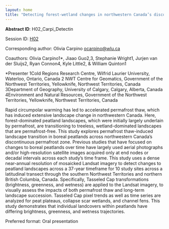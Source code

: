 ```yaml
---
layout: home
title: "Detecting forest-wetland changes in northwestern Canada’s discontinuous permafrost region using Landsat trend analysis"
---
```



**Abstract ID**: H02_Carpi_Detectin

Session ID: [H02](.)

Corresponding author: Olivia Carpino <a href="mailto:ocarpino@wlu.ca">ocarpino@wlu.ca</a>

Coauthors: Olivia Carpino1*, Jiaao Guo2,3, Stephanie Wright1, Jurjen van der Sluijs2, Ryan Connon4, Kyle Little2, & William Quinton1
 
 *Presenter
 1Cold Regions Research Centre, Wilfrid Laurier University, Waterloo, Ontario, Canada
 2 NWT Centre for Geomatics, Government of the Northwest Territories, Yellowknife, Northwest Territories, Canada
 3Department of Geography, University of Calgary, Calgary, Alberta, Canada
 4Environment and Natural Resources, Government of the Northwest Territories, Yellowknife, Northwest Territories, Canada 

Rapid circumpolar warming has led to accelerated permafrost thaw, which has induced extensive landscape change in northwestern Canada. Here, forest-dominated peatland landscapes, which were initially largely underlain by permafrost, are transitioning to treeless, wetland-dominated landscapes that are permafrost-free. This study explores permafrost thaw-induced landscape transition in boreal peatlands across northwestern Canada’s discontinuous permafrost zone. Previous studies that have focused on changes to boreal peatlands over time have largely used aerial photographs and/or high-resolution satellite images acquired only at end nodes or decadal intervals across each study’s time frame. This study uses a dense near-annual resolution of mosaicked Landsat imagery to detect changes to peatland landscapes across a 37-year timeframe for 10 study sites across a latitudinal transect through the southern Northwest Territories and northern British Columbia, Canada. Specifically, Tasseled Cap transformations (brightness, greenness, and wetness) are applied to the Landsat imagery, to visually assess the impacts of both permafrost thaw and long-term landscape succession. Tasseled Cap pixel trends as well as time series are analyzed for peat plateaus, collapse scar wetlands, and channel fens. This study demonstrates that individual landcovers within peatlands have differing brightness, greenness, and wetness trajectories.

Preferred format: Oral presentation
